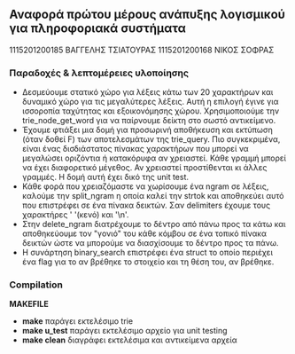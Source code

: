 ## Αναφορά πρώτου μέρους ανάπυξης λογισμικού για πληροφοριακά συστήματα

 1115201200185 ΒΑΓΓΕΛΗΣ ΤΣΙΑΤΟΥΡΑΣ
 1115201200168 ΝΙΚΟΣ ΣΟΦΡΑΣ

### Παραδοχές & λεπτομέρειες υλοποίησης
* Δεσμεύουμε στατικό χώρο για λέξεις κάτω των 20 χαρακτήρων και δυναμικό χώρο για τις μεγαλύτερες λέξεις. Αυτή η επιλογή έγινε για ισσοροπία ταχύτητας και εξοικονόμησης χώρου.
  Χρησιμοποιούμε την trie_node_get_word για να παίρνουμε δείκτη στο σωστό αντικείμενο.
* Έχουμε φτιάξει μια δομή για προσωρινή αποθήκευση και εκτύπωση (όταν δοθεί F) των αποτελεσμάτων της trie_query.
  Πιο συγκεκριμένα, είναι ένας δισδιάστατος πίνακας χαρακτήρων που μπορεί να μεγαλώσει οριζόντια ή κατακόρυφα αν χρειαστεί.
  Κάθε γραμμή μπορεί να έχει διαφορετικό μέγεθος. Αν χρειαστεί προστίθενται κι άλλες γραμμές. Η δομή αυτή έχει δικό της unit test.
* Κάθε φορά που χρειαζόμαστε να χωρίσουμε ένα ngram σε λέξεις, καλούμε την split_ngram η οποία καλεί την strtok και αποθηκεύει αυτό που επιστρέφει σε ένα πίνακα δεικτών. Σαν delimiters έχουμε τους χαρακτήρες ' '(κενό) και '\n'.
* Στην delete_ngram διατρέχουμε το δέντρο από πάνω προς τα κάτω και αποθηκεύουμε τον "γονιό" του κάθε κόμβου σε ένα τοπικό πίνακα δεικτών ώστε να μπορούμε να διασχίσουμε το δέντρο προς τα πάνω.
* Η συνάρτηση binary_search επιστρέφει ένα struct το οποίο περιέχει ένα flag για το αν βρέθηκε το στοιχείο και τη θέση του, αν βρέθηκε.


### Compilation

__MAKEFILE__
* __make__ παράγει εκτελέσιμο trie
* __make u_test__ παράγει εκτελέσιμο αρχείο για unit testing
* __make clean__ διαγράφει εκτελέσιμα και αντικείμενα αρχεία

